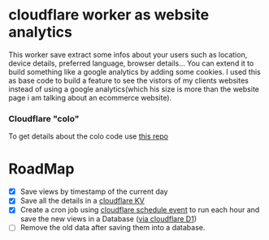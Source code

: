 # cloudflare worker as website analytics

This worker save extract some infos about your users such as location, device details, preferred language, browser details...
You can extend it to build something like a google analytics by adding some cookies.
I used this as base code to build a feature to see the vistors of my clients websites instead of using a google analytics(which his size is more than the website page i am talking about an ecommerce website).

### Cloudflare "colo"

To get details about the colo code use [this repo](https://github.com/Netrvin/cloudflare-colo-list/blob/main/DC-Colos.json)


# RoadMap

- [x] Save views by timestamp of the current day
- [x] Save all the details in a [cloudflare KV](https://developers.cloudflare.com/workers/wrangler/workers-kv/)
- [x] Create a cron job using [cloudflare schedule event](https://developers.cloudflare.com/workers/runtime-apis/scheduled-event/#scheduledevent) to run each hour and save the new views in a Database ([via cloudflare D1](https://developers.cloudflare.com/d1/))
- [ ] Remove the old data after saving them into a database.